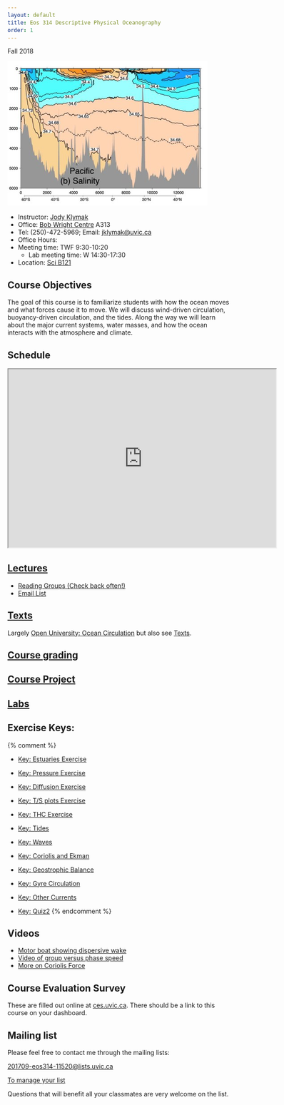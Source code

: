 ```yaml
---
layout: default
title: Eos 314 Descriptive Physical Oceanography
order: 1
---
```


Fall 2018


![Salinity in the Pacific Ocean along 150W, from Emery et. al, 2007](figs/PacificSalSmall.jpg)

  - Instructor: [Jody Klymak](http://web.uvic.ca/~jklymak)
  - Office: [Bob Wright Centre](http://www.uvic.ca/buildings/sci.html) A313
  - Tel: (250)-472-5969; Email: [jklymak@uvic.ca](mailto:jklymak@uvic.ca)
  - Office Hours:
  - Meeting time:  TWF 9:30-10:20
    - Lab meeting time: W 14:30-17:30
  - Location:  [Sci B121](http://www.uvic.ca/home/about/campus-info/maps/maps/sci.php)

## Course Objectives ##

The goal of this course is to familiarize students with how the ocean
moves and what forces cause it to move.  We will discuss wind-driven
circulation, buoyancy-driven circulation, and the tides.  Along the
way we will learn about the major current systems, water masses, and
how the ocean interacts with the atmosphere and climate.


## Schedule

<iframe width="600px" height="400px" src="https://docs.google.com/spreadsheets/d/e/2PACX-1vQVIgoOGtI46FDH_qxoUmOT7n_eEJ8NBPZAjfXxkE62VLiC5Fy8SbLp-pxuuYTVnU_bwHt-pbsdw1B4/pubhtml?gid=0&amp;single=true&amp;widget=true&amp;headers=false"></iframe>

## [Lectures](Lectures/)

  - [Reading Groups (Check back often!)](ReadingGroups2018.txt)
  - [Email List](EmailList2018.txt)

## [Texts](Texts/)

Largely [Open University: Ocean Circulation](http://www.sciencedirect.com.ezproxy.library.uvic.ca/science/book/9780750652780) but also see [Texts](./Texts/).  

## [Course grading](Grading/)

## [Course Project](CourseProject/)

## [Labs](http://web.uvic.ca/~sarahjt/OSM/314Labs/)

## Exercise Keys:


{% comment %}
  - [Key: Estuaries Exercise](Readings/EstuariesKey.pdf)
  - [Key: Pressure Exercise](Readings/ExercisePressureGradients.html)
  - [Key: Diffusion Exercise](html/ExDiffFlux.html)
  - [Key: T/S plots Exercise](Readings/keyFour.pdf)
  - [Key: THC Exercise](Lectures/KeyThc/)
  - [Key: Tides](Lectures/KeyTides/)
  - [Key: Waves](Lectures/KeyWaves/)
  - [Key: Coriolis and Ekman](Lectures/KeyCoriolis/)
  - [Key: Geostrophic Balance](Lectures/KeyGeostrophic/)
  - [Key: Gyre Circulation](Lectures/KeyGyre/)
  - [Key: Other Currents](Lectures/KeyOtherCurrents/)

  - [Key: Quiz2](Readings/quiz22017Key.pdf)
{% endcomment %}
## Videos

  - [Motor boat showing dispersive wake](https://www.youtube.com/watch?v=lWi_KpBy8kU])
  - [Video of group versus phase speed ](https://www.youtube.com/watch?v=tlM9vq-bepA)
  - [More on Coriolis Force](Lectures/MoreCoriolis/)

## Course Evaluation Survey

These are filled out online at [ces.uvic.ca](http://ces.uvic.ca).  There should be a link to this course on your dashboard.

## Mailing list

Please feel free to contact me through the mailing lists:

[201709-eos314-11520@lists.uvic.ca](mailto:201709-eos314-11520@lists.uvic.ca)

[To manage your list](https://lists.uvic.ca/mailman/listinfo/201709-eos314-11520)

Questions that will benefit all your classmates are very welcome on
the list.
